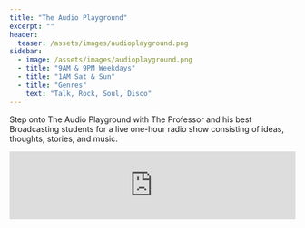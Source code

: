 ```yaml
---
title: "The Audio Playground"
excerpt: ""
header:
  teaser: /assets/images/audioplayground.png
sidebar:
  - image: /assets/images/audioplayground.png
  - title: "9AM & 9PM Weekdays"
  - title: "1AM Sat & Sun"
  - title: "Genres"
    text: "Talk, Rock, Soul, Disco"
---
```


Step onto The Audio Playground with The Professor and his best Broadcasting students for a live one-hour radio show consisting of ideas, thoughts, stories, and music.

<iframe width="100%" height="120" src="https://www.mixcloud.com/widget/iframe/?hide_cover=1&feed=%2Ftheprofessorjb%2F" frameborder="0" ></iframe>
